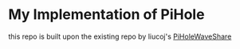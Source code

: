 # My Implementation of PiHole 

this repo is built upon the existing repo by liucoj's [PiHoleWaveShare](https://github.com/liucoj/PiHole-Waveshare/tree/main?tab=readme-ov-file)
